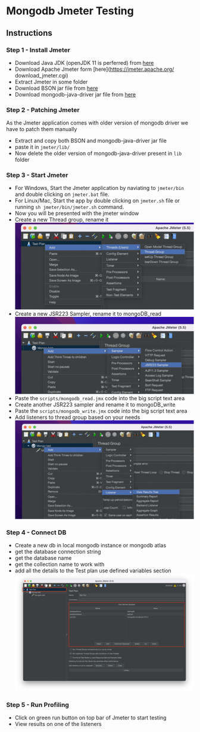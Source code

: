 # Mongodb Jmeter Testing

## Instructions

### Step 1 - Install Jmeter

- Download Java JDK (openJDK 11 is perferred) from [here](https://adoptium.net/temurin/releases)
- Download Apache Jmeter form [here](https://jmeter.apache.org/
download_jmeter.cgi)
- Extract Jmeter in some folder
- Download BSON jar file from [here](https://repo1.maven.org/maven2/org/mongodb/bson/4.6.1/bson-4.6.1.jar)
- Download mongodb-java-driver jar file from [here](https://repo1.maven.org/maven2/org/mongodb/mongo-java-driver/3.12.11/mongo-java-driver-3.12.11.jar)

### Step 2 - Patching Jmeter

As the Jmeter application comes with older version of mongodb driver we have to patch them manually

- Extract and copy both BSON and mongodb-java-driver jar file
- paste it in `jmeter/lib/`
- Now delete the older version of mongodb-java-driver present in `lib` folder

### Step 3 - Start Jmeter

- For Windows, Start the Jmeter application by naviating to `jmeter/bin` and double clicking on `jmeter.bat` file.
- For Linux/Mac, Start the app by double clicking on `jmeter.sh` file or running `sh jmeter/bin/jmeter.sh` command.
- Now you will be presented with the jmeter window
- Create a new Thread group, rename it
![new thread group](./images/1.png)
- Create a new JSR223 Sampler, rename it to mongoDB_read
![new thread group](./images/2.png)
- Paste the `scripts/mongodb_read.jmx` code into the big script text area
- Create another JSR223 sampler and rename it to mongoDB_write
- Paste the `scripts/mongodb_write.jmx` code into the big script text area
- Add listeners to thread group based on your needs
![new thread group](./images/3.png)

### Step 4 - Connect DB

- Create a new db in local mongodb instance or mongodb atlas
- get the database connection string
- get the database name
- get the collection name to work with
- add all the details to the Test plan use defined variables section
![new thread group](./images/4.png)

### Step 5 - Run Profiling

- Click on green run button on top bar of Jmeter to start testing
- View results on one of the listeners
